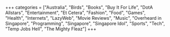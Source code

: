 +++
categories = ["Australia", "Birds", "Books", "Buy It For Life", "DotA Allstars", "Entertainment", "Et Cetera", "Fashion", "Food", "Games", "Health", "Internets", "LazyWeb", "Movie Reviews", "Music", "Overheard in Singapore", "Programming", "Singapore", "Singapore Idol", "Sports", "Tech", "Temp Jobs Hell", "The Mighty Fleaz"]
+++